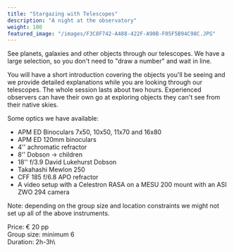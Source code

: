 ```yaml
---
title: "Stargazing with Telescopes"
description: "A night at the observatory"
weight: 100
featured_image: "/images/F3C8F742-A488-422F-A90B-F05F5B94C98C.JPG"
---
```


See planets, galaxies and other objects through our telescopes. We have a large selection, so you don't need to "draw a number" and wait in line.

You will have a short introduction covering the objects you'll be seeing and we provide detailed explanations while you are looking through our telescopes.
The whole session lasts about two hours.
Experienced observers can have their own go at exploring objects they can't see from their native skies.

<!--more-->

Some optics we have available:

* APM ED Binoculars 7x50, 10x50, 11x70 and 16x80
* APM ED 120mm binoculars
* 4'' achromatic refractor
* 8'' Dobson -> children
* 18'' f/3.9 David Lukehurst Dobson
* Takahashi Mewlon 250
* CFF 185 f/6.8 APO refractor
* A video setup with a Celestron RASA on a MESU 200 mount with an ASI ZWO 294 camera

Note: depending on the group size and location constraints we might not set up all of the above instruments.

Price: &euro; 20 pp\
Group size: minimum 6\
Duration: 2h-3h\

